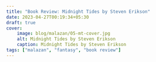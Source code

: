 ```yaml
---
title: "Book Review: Midnight Tides by Steven Erikson"
date: 2023-04-27T00:19:34+05:30
draft: true
cover: 
    image: blog/malazan/05-mt-cover.jpg
    alt: Midnight Tides by Steven Erikson
    caption: Midnight Tides by Steven Erikson
tags: ["malazan", "fantasy", "book review"]
---
```

